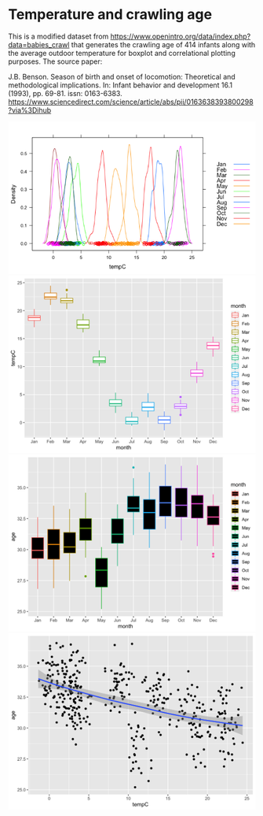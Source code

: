 # Temperature and crawling age

This is a modified dataset from <https://www.openintro.org/data/index.php?data=babies_crawl> that generates the crawling age of 414 infants along with the average outdoor temperature for boxplot and correlational plotting purposes. The source paper:

J.B. Benson. Season of birth and onset of locomotion: Theoretical and methodological implications. In: Infant behavior and development 16.1 (1993), pp. 69-81. issn: 0163-6383. <https://www.sciencedirect.com/science/article/abs/pii/0163638393800298?via%3Dihub>

<img src="figures/monthlytempHIST.png">

<img src="figures/temppermonth.png">

<img src="figures/crawlagepermonth.png">

<img src="figure1.png">
